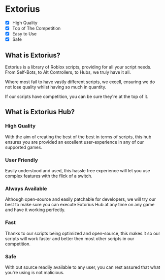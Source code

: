 # Extorius
- [x] High Quality
- [x] Top of The Competition
- [x] Easy to Use
- [x] Safe
## What is Extorius?

Extorius is a library of Roblox scripts, providing for all your script needs. From Self-Bots, to Alt Controllers, to Hubs, we truly have it all.

Where most fail to have vastly different scripts, we excell, ensuring we do not lose quality whilst having so much in quantity.

If our scripts have competition, you can be sure they're at the top of it.

## What is Extorius Hub?

### High Quality
With the aim of creating the best of the best in terms of scripts, this hub ensures you are provided an excellent user-experience in any of our supported games.

### User Friendly
Easily understood and used, this hassle free experience will let you use complex features with the flick of a switch.

### Always Available
Although open-source and easily patchable for developers, we will try our best to make sure you can execute Extorius Hub at any time on any game and have it working perfectly.

### Fast
Thanks to our scripts being optimized and open-source, this makes it so our scripts will work faster and better then most other scripts in our competition.

### Safe
With out source readily available to any user, you can rest assured that what you're using is not malicious.
